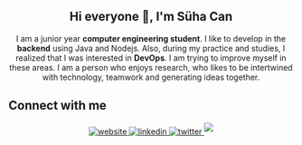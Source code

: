 <h2 align="center">Hi everyone 👋, I'm Süha Can</h2>
<p align="center">I am a junior year <strong>computer engineering student</strong>. I like to develop in the <strong>backend</strong> using Java and Nodejs. Also, during my practice and studies, I realized that I was interested in <strong>DevOps</strong>. I am trying to improve myself in these areas. I am a person who enjoys research, who likes to be intertwined with technology, teamwork and generating ideas together.</p>

## Connect with me  
<div align="center">
  
  <a href="https://suhacanuluer.github.io" target="_blank">
  <img src=https://img.shields.io/badge/website-f3723f.svg?&style=for-the-badge&logo=website&logoColor=white alt=website style="margin-bottom: 5px;" />
  </a>
  <a href="https://linkedin.com/in/suhacanuluer" target="_blank">
  <img src=https://img.shields.io/badge/linkedin-%231E77B5.svg?&style=for-the-badge&logo=linkedin&logoColor=white alt=linkedin style="margin-bottom: 5px;" />
  </a>
  <a href="https://twitter.com/suhacanuluer" target="_blank">
  <img src=https://img.shields.io/badge/twitter-%2300acee.svg?&style=for-the-badge&logo=twitter&logoColor=white alt=twitter style="margin-bottom: 5px;" />
  </a>
  <a href="https://t.me/suhacanuluer" target="_blank">
  <img src=https://img.shields.io/badge/telegram-26a5e4.svg?&style=for-the-badge&logo=telegram&logoColor=white color=26a5e4 #alt=telegram style="margin-bottom: 5px;" />
  </a>
</div>
